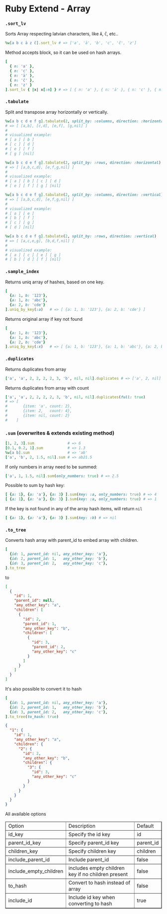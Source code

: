 # Ruby Extend - Array



### `.sort_lv`
Sorts Array respecting latvian characters, like `Ā`, `Č`, etc..
```ruby
%w[a b c ā z č].sort_lv # => ['a', 'ā', 'b', 'c', 'č', 'z']
```
Method accepts block, so it can be used on hash arrays.
```ruby
[
  { n: 'a' },
  { n: 'c' },
  { n: 'ā' },
  { n: 'č' },
  { n: 'z' }
].sort_lv { |x| x[:n] } # => [ { n: 'a' }, { n: 'ā' }, { n: 'c' }, { n: 'č' }, { n: 'z' } ]
```


### `.tabulate`
Split and transpose array horizontally or vertically.
```ruby
%w[a b c d e f g].tabulate(2, split_by: :columns, direction: :horizontal)
# => [ [a,b], [c,d], [e,f], [g,nil] ]
#
# visualized example:
# [ a ] [ b ]
# [ c ] [ d ]
# [ e ] [ f ]
# [ g ] [nil] 
```
```ruby
%w[a b c d e f g].tabulate(2, split_by: :rows, direction: :horizontal)
# => [ [a,b,c,d], [e,f,g,nil] ]
#
# visualized example:
# [ a ] [ b ] [ c ] [ d ]
# [ e ] [ f ] [ g ] [nil] 
```
```ruby
%w[a b c d e f g].tabulate(2, split_by: :columns, direction: :vertical)
# => [ [a,b,c,d], [e,f,g,nil] ]
#
# visualized example:
# [ a ] [ e ]
# [ b ] [ f ]
# [ c ] [ g ]
# [ d ] [nil] 
```
```ruby
%w[a b c d e f g].tabulate(2, split_by: :rows, direction: :vertical)
# => [ [a,c,e,g], [b,d,f,nil] ]
#
# visualized example:
# [ a ] [ c ] [ e ] [ g ]
# [ b ] [ d ] [ f ] [nil]
```


### `.sample_index`
Returns uniq array of hashes, based on one key.
```ruby
[
  {a: 1, b: '123'},
  {a: 1, b: 'abc'},
  {a: 2, b: 'cde'}
].uniq_by_key(:a)   # => [ {a: 1, b: '123'}, {a: 2, b: 'cde'} ]
```
Returns original array if key not found
```ruby
[
  {a: 1, b: '123'},
  {a: 1, b: 'abc'},
  {a: 2, b: 'cde'}
].uniq_by_key(:x)   # => [ {a: 1, b: '123'}, {a: 1, b: 'abc'}, {a: 2, b: 'cde'} ]
```


### `.duplicates`
Returns duplicates from array
```ruby
['a', 'a', 2, 2, 2, 2, 3, 'b', nil, nil].duplicates # => ['a', 2, nil]
```
Returns duplicates from array with count
```ruby
['a', 'a', 2, 2, 2, 2, 3, 'b', nil, nil].duplicates(full: true)
# => [
#       {item: 'a', count: 2},
#       {item: 2,   count: 4},
#       {item: nil, count: 2}
#    ]
```


### `.sum` (overwrites & extends existing method)
```ruby
[1, 2, 3].sum               # => 6
[0.1, 0.2, 1].sum           # => 1.3
%w[a b].sum                 # => 'ab'
['a', 'b', 2, 1.5, nil].sum # => ab21.5
```
If only numbers in array need to be summed:
```ruby
['a', 1, 1.5, nil].sum(only_numbers: true) # => 2.5
```
Possible to sum by hash key:
```ruby
[ {a: 1}, {a: 'a'}, {a: 3} ].sum(key: :a, only_numbers: true) # => 4
[ {a: 1}, {a: 'a'}, {b: 3} ].sum(key: :a, only_numbers: true) # => 1
```
If the key is not found in any of the array hash items, will return `nil`
```ruby
[ {a: 1}, {a: 'a'}, {a: 3} ].sum(key: :b) # => nil
```


### `.to_tree`
Converts hash array with parent_id to embed array with children.
```ruby
[
  {id: 1, parent_id: nil, any_other_key: 'a'},
  {id: 2, parent_id: 1,   any_other_key: 'b'},
  {id: 3, parent_id: 2,   any_other_key: 'c'},
].to_tree
```
to
```json
[                                
  {                              
    "id": 1,                     
    "parent_id": null,           
    "any_other_key": "a",        
    "children": [                
      {                          
        "id": 2,                 
        "parent_id": 1,          
        "any_other_key": "b",    
        "children": [            
          {                      
            "id": 3,             
            "parent_id": 2,      
            "any_other_key": "c" 
          }                      
        ]                        
      }                          
    ]                            
  }                              
]                                
```
It's also possible to convert it to hash
```ruby
[
  {id: 1, parent_id: nil, any_other_key: 'a'},
  {id: 2, parent_id: 1,   any_other_key: 'b'},
  {id: 3, parent_id: 2,   any_other_key: 'c'},
].to_tree(to_hash: true)
```
```json
{
  "1": {
    "id": 1,
    "any_other_key": "a",
    "children": {
      "2": {
        "id": 2,
        "any_other_key": "b",
        "children": {
          "3": {
            "id": 3,
            "any_other_key": "c"
          }
        }
      }
    }
  }
}
```
All available options
<table border="1">
  <thead>
    <tr>
      <td>Option</td>
      <td>Description</td>
      <td>Default</td>
    </tr>
  </thead>
  <tbody>
    <tr>
      <td>id_key</td>
      <td>Specify the id key</td>
      <td>id</td>
    </tr>
    <tr>
      <td>parent_id_key</td>
      <td>Specify parent_id key</td>
      <td>parent_id</td>
    </tr>
    <tr>
      <td>children_key</td>
      <td>Specify children key</td>
      <td>children</td>
    </tr>
    <tr>
      <td>include_parent_id</td>
      <td>Include parent_id</td>
      <td>false</td>
    </tr>
    <tr>
      <td>include_empty_children</td>
      <td>includes empty children key if no children present</td>
      <td>false</td>
    </tr>
    <tr>
      <td>to_hash</td>
      <td>Convert to hash instead of array</td>
      <td>false</td>
    </tr>
    <tr>
      <td>include_id</td>
      <td>Include id key when converting to hash</td>
      <td>true</td>
    </tr>
  </tbody>
</table>
